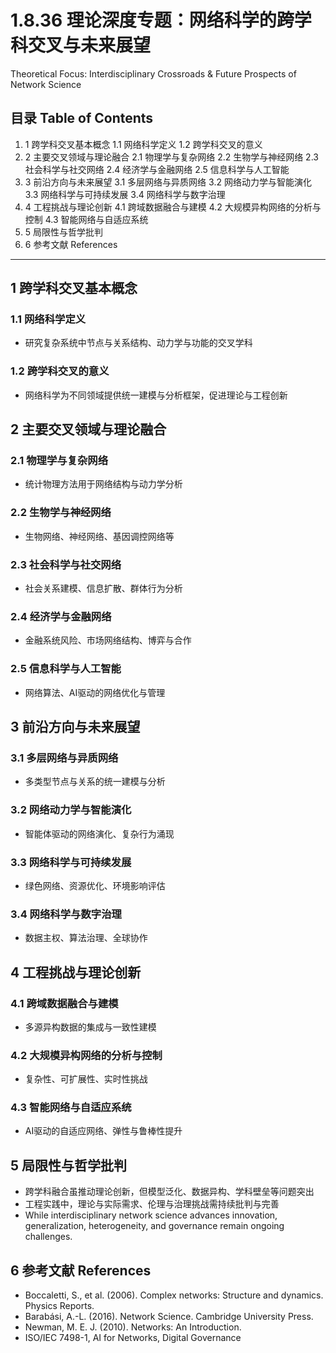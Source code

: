 # 1.8.36 理论深度专题：网络科学的跨学科交叉与未来展望
Theoretical Focus: Interdisciplinary Crossroads & Future Prospects of Network Science

## 目录 Table of Contents
1. 1 跨学科交叉基本概念
    1.1 网络科学定义
    1.2 跨学科交叉的意义
2. 2 主要交叉领域与理论融合
    2.1 物理学与复杂网络
    2.2 生物学与神经网络
    2.3 社会科学与社交网络
    2.4 经济学与金融网络
    2.5 信息科学与人工智能
3. 3 前沿方向与未来展望
    3.1 多层网络与异质网络
    3.2 网络动力学与智能演化
    3.3 网络科学与可持续发展
    3.4 网络科学与数字治理
4. 4 工程挑战与理论创新
    4.1 跨域数据融合与建模
    4.2 大规模异构网络的分析与控制
    4.3 智能网络与自适应系统
5. 5 局限性与哲学批判
6. 6 参考文献 References

---

## 1 跨学科交叉基本概念
### 1.1 网络科学定义
- 研究复杂系统中节点与关系结构、动力学与功能的交叉学科

### 1.2 跨学科交叉的意义
- 网络科学为不同领域提供统一建模与分析框架，促进理论与工程创新

## 2 主要交叉领域与理论融合
### 2.1 物理学与复杂网络
- 统计物理方法用于网络结构与动力学分析

### 2.2 生物学与神经网络
- 生物网络、神经网络、基因调控网络等

### 2.3 社会科学与社交网络
- 社会关系建模、信息扩散、群体行为分析

### 2.4 经济学与金融网络
- 金融系统风险、市场网络结构、博弈与合作

### 2.5 信息科学与人工智能
- 网络算法、AI驱动的网络优化与管理

## 3 前沿方向与未来展望
### 3.1 多层网络与异质网络
- 多类型节点与关系的统一建模与分析

### 3.2 网络动力学与智能演化
- 智能体驱动的网络演化、复杂行为涌现

### 3.3 网络科学与可持续发展
- 绿色网络、资源优化、环境影响评估

### 3.4 网络科学与数字治理
- 数据主权、算法治理、全球协作

## 4 工程挑战与理论创新
### 4.1 跨域数据融合与建模
- 多源异构数据的集成与一致性建模

### 4.2 大规模异构网络的分析与控制
- 复杂性、可扩展性、实时性挑战

### 4.3 智能网络与自适应系统
- AI驱动的自适应网络、弹性与鲁棒性提升

## 5 局限性与哲学批判
- 跨学科融合虽推动理论创新，但模型泛化、数据异构、学科壁垒等问题突出
- 工程实践中，理论与实际需求、伦理与治理挑战需持续批判与完善
- While interdisciplinary network science advances innovation, generalization, heterogeneity, and governance remain ongoing challenges.

## 6 参考文献 References
- Boccaletti, S., et al. (2006). Complex networks: Structure and dynamics. Physics Reports.
- Barabási, A.-L. (2016). Network Science. Cambridge University Press.
- Newman, M. E. J. (2010). Networks: An Introduction.
- ISO/IEC 7498-1, AI for Networks, Digital Governance 